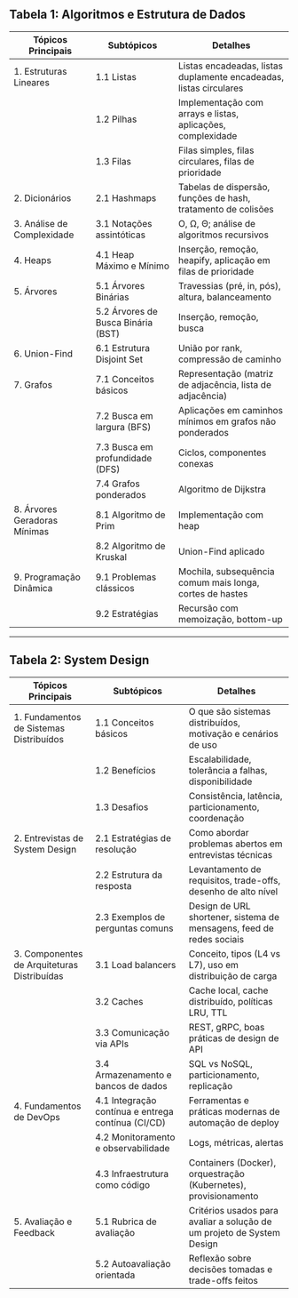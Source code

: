 
## Tabela 1: Algoritmos e Estrutura de Dados

| **Tópicos Principais** | **Subtópicos** | **Detalhes** |
|------------------------|----------------|--------------|
| 1. Estruturas Lineares | 1.1 Listas     | Listas encadeadas, listas duplamente encadeadas, listas circulares |
|                        | 1.2 Pilhas     | Implementação com arrays e listas, aplicações, complexidade |
|                        | 1.3 Filas      | Filas simples, filas circulares, filas de prioridade |
| 2. Dicionários         | 2.1 Hashmaps   | Tabelas de dispersão, funções de hash, tratamento de colisões |
| 3. Análise de Complexidade | 3.1 Notações assintóticas | O, Ω, Θ; análise de algoritmos recursivos |
| 4. Heaps               | 4.1 Heap Máximo e Mínimo | Inserção, remoção, heapify, aplicação em filas de prioridade |
| 5. Árvores             | 5.1 Árvores Binárias | Travessias (pré, in, pós), altura, balanceamento |
|                        | 5.2 Árvores de Busca Binária (BST) | Inserção, remoção, busca |
| 6. Union-Find          | 6.1 Estrutura Disjoint Set | União por rank, compressão de caminho |
| 7. Grafos              | 7.1 Conceitos básicos | Representação (matriz de adjacência, lista de adjacência) |
|                        | 7.2 Busca em largura (BFS) | Aplicações em caminhos mínimos em grafos não ponderados |
|                        | 7.3 Busca em profundidade (DFS) | Ciclos, componentes conexas |
|                        | 7.4 Grafos ponderados | Algoritmo de Dijkstra |
| 8. Árvores Geradoras Mínimas | 8.1 Algoritmo de Prim | Implementação com heap |
|                              | 8.2 Algoritmo de Kruskal | Union-Find aplicado |
| 9. Programação Dinâmica | 9.1 Problemas clássicos | Mochila, subsequência comum mais longa, cortes de hastes |
|                         | 9.2 Estratégias | Recursão com memoização, bottom-up |

---

## Tabela 2: System Design

| **Tópicos Principais** | **Subtópicos** | **Detalhes** |
|------------------------|----------------|--------------|
| 1. Fundamentos de Sistemas Distribuídos | 1.1 Conceitos básicos | O que são sistemas distribuídos, motivação e cenários de uso |
|                                       | 1.2 Benefícios        | Escalabilidade, tolerância a falhas, disponibilidade |
|                                       | 1.3 Desafios          | Consistência, latência, particionamento, coordenação |
| 2. Entrevistas de System Design       | 2.1 Estratégias de resolução | Como abordar problemas abertos em entrevistas técnicas |
|                                       | 2.2 Estrutura da resposta | Levantamento de requisitos, trade-offs, desenho de alto nível |
|                                       | 2.3 Exemplos de perguntas comuns | Design de URL shortener, sistema de mensagens, feed de redes sociais |
| 3. Componentes de Arquiteturas Distribuídas | 3.1 Load balancers | Conceito, tipos (L4 vs L7), uso em distribuição de carga |
|                                            | 3.2 Caches           | Cache local, cache distribuído, políticas LRU, TTL |
|                                            | 3.3 Comunicação via APIs | REST, gRPC, boas práticas de design de API |
|                                            | 3.4 Armazenamento e bancos de dados | SQL vs NoSQL, particionamento, replicação |
| 4. Fundamentos de DevOps              | 4.1 Integração contínua e entrega contínua (CI/CD) | Ferramentas e práticas modernas de automação de deploy |
|                                       | 4.2 Monitoramento e observabilidade | Logs, métricas, alertas |
|                                       | 4.3 Infraestrutura como código | Containers (Docker), orquestração (Kubernetes), provisionamento |
| 5. Avaliação e Feedback               | 5.1 Rubrica de avaliação | Critérios usados para avaliar a solução de um projeto de System Design |
|                                       | 5.2 Autoavaliação orientada | Reflexão sobre decisões tomadas e trade-offs feitos |
